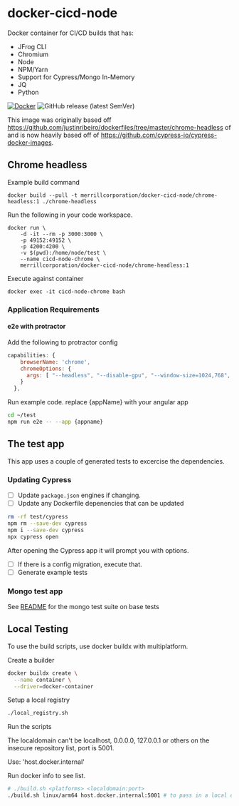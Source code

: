 # docker-cicd-node

Docker container for CI/CD builds that has:

- JFrog CLI
- Chromium
- Node
- NPM/Yarn
- Support for Cypress/Mongo In-Memory
- JQ
- Python

[![Docker](https://github.com/DatasiteLabs/docker-cicd-node/actions/workflows/docker-publish.yml/badge.svg)](https://github.com/DatasiteLabs/docker-cicd-node/actions/workflows/docker-publish.yml) ![GitHub release (latest SemVer)](https://img.shields.io/github/v/release/DatasiteLabs/docker-cicd-node?sort=semver)

This image was originally based off https://github.com/justinribeiro/dockerfiles/tree/master/chrome-headless of and is now heavily based off of https://github.com/cypress-io/cypress-docker-images.

## Chrome headless

Example build command

```docker
docker build --pull -t merrillcorporation/docker-cicd-node/chrome-headless:1 ./chrome-headless
```

Run the following in your code workspace.

```docker
docker run \
    -d -it --rm -p 3000:3000 \
    -p 49152:49152 \
    -p 4200:4200 \
    -v $(pwd):/home/node/test \
    --name cicd-node-chrome \
    merrillcorporation/docker-cicd-node/chrome-headless:1
```

Execute against container

```docker
docker exec -it cicd-node-chrome bash
```

### Application Requirements

#### e2e with protractor

Add the following to protractor config

```javascript
capabilities: {
    browserName: 'chrome',
    chromeOptions: {
      args: [ "--headless", "--disable-gpu", "--window-size=1024,768", "--no-sandbox" ]
    }
  },
```

Run example code. replace {appName} with your angular app

```bash
cd ~/test
npm run e2e -- --app {appname}
```

## The test app

This app uses a couple of generated tests to excercise the dependencies.

### Updating Cypress

- [ ] Update `package.json` engines if changing.
- [ ] Update any Dockerfile depenencies that can be updated

```bash
rm -rf test/cypress
npm rm --save-dev cypress
npm i --save-dev cypress
npx cypress open
```

After opening the Cypress app it will prompt you with options.

- [ ] If there is a config migration, execute that.
- [ ] Generate example tests

### Mongo test app

See [README](./test/mongo/README.md) for the mongo test suite on base tests

## Local Testing

To use the build scripts, use docker buildx with multiplatform.

Create a builder

```bash
docker buildx create \
  --name container \
  --driver=docker-container
```

Setup a local registry

```bash
./local_registry.sh
```

Run the scripts

The localdomain can't be localhost, 0.0.0.0, 127.0.0.1 or others on the insecure repository list, port is 5001.

Use: 'host.docker.internal'

Run docker info to see list.

```bash
# ./build.sh <platforms> <localdomain:port>
./build.sh linux/arm64 host.docker.internal:5001 # to pass in a local domain, edit hostsfile
```
